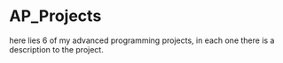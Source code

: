# AP_Projects
here lies 6 of my advanced programming projects, in each one there is a description to the project.
